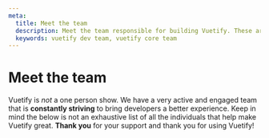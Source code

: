 ```yaml
---
meta:
  title: Meet the team
  description: Meet the team responsible for building Vuetify. These are the core individuals who drive the vision of the framework.
  keywords: vuetify dev team, vuetify core team
---
```


# Meet the team

Vuetify is _not_ a one person show. We have a very active and engaged team that is **constantly striving** to bring developers a better experience. Keep in mind the below is not an exhaustive list of all the individuals that help make Vuetify great. **Thank you** for your support and thank you for using Vuetify!

<entry-ad />

<backmatter />
